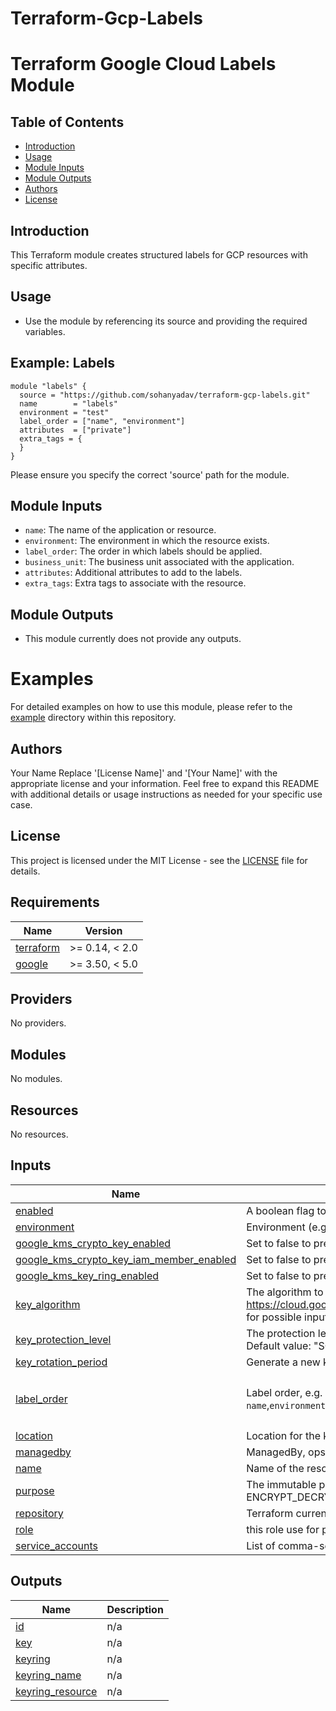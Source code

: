# Terraform-Gcp-Labels
# Terraform Google Cloud Labels Module

## Table of Contents
- [Introduction](#introduction)
- [Usage](#usage)
- [Module Inputs](#module-inputs)
- [Module Outputs](#module-outputs)
- [Authors](#authors)
- [License](#license)

## Introduction
This Terraform module creates structured labels for GCP resources with specific attributes.

## Usage

- Use the module by referencing its source and providing the required variables.
## Example: Labels
```hcl
module "labels" {
  source = "https://github.com/sohanyadav/terraform-gcp-labels.git"
  name        = "labels"
  environment = "test"
  label_order = ["name", "environment"]
  attributes  = ["private"]
  extra_tags = {
  }
}
```
Please ensure you specify the correct 'source' path for the module.

## Module Inputs

- `name`: The name of the application or resource.
- `environment`: The environment in which the resource exists.
- `label_order`: The order in which labels should be applied.
- `business_unit`: The business unit associated with the application.
- `attributes`: Additional attributes to add to the labels.
- `extra_tags`: Extra tags to associate with the resource.

## Module Outputs
- This module currently does not provide any outputs.

# Examples
For detailed examples on how to use this module, please refer to the [example](https://github.com/sohanyadav/terraform-gcp-labels/tree/master/_example) directory within this repository.

## Authors
Your Name
Replace '[License Name]' and '[Your Name]' with the appropriate license and your information. Feel free to expand this README with additional details or usage instructions as needed for your specific use case.

## License
This project is licensed under the MIT License - see the [LICENSE](https://github.com/sohanyadav/terraform-gcp-labels/blob/master/LICENSE) file for details.



<!-- BEGIN_TF_DOCS -->
## Requirements

| Name | Version |
|------|---------|
| <a name="requirement_terraform"></a> [terraform](#requirement\_terraform) | >= 0.14, < 2.0 |
| <a name="requirement_google"></a> [google](#requirement\_google) | >= 3.50, < 5.0 |

## Providers

No providers.

## Modules

No modules.

## Resources

No resources.

## Inputs

| Name | Description | Type | Default | Required |
|------|-------------|------|---------|:--------:|
| <a name="input_enabled"></a> [enabled](#input\_enabled) | A boolean flag to enable/disable service-account . | `bool` | `true` | no |
| <a name="input_environment"></a> [environment](#input\_environment) | Environment (e.g. `prod`, `dev`, `staging`). | `string` | `""` | no |
| <a name="input_google_kms_crypto_key_enabled"></a> [google\_kms\_crypto\_key\_enabled](#input\_google\_kms\_crypto\_key\_enabled) | Set to false to prevent the module from creating any resources. | `bool` | `true` | no |
| <a name="input_google_kms_crypto_key_iam_member_enabled"></a> [google\_kms\_crypto\_key\_iam\_member\_enabled](#input\_google\_kms\_crypto\_key\_iam\_member\_enabled) | Set to false to prevent the module from creating any resources. | `bool` | `true` | no |
| <a name="input_google_kms_key_ring_enabled"></a> [google\_kms\_key\_ring\_enabled](#input\_google\_kms\_key\_ring\_enabled) | Set to false to prevent the module from creating any resources. | `bool` | `true` | no |
| <a name="input_key_algorithm"></a> [key\_algorithm](#input\_key\_algorithm) | The algorithm to use when creating a version based on this template. See the https://cloud.google.com/kms/docs/reference/rest/v1/CryptoKeyVersionAlgorithm for possible inputs. | `string` | `"GOOGLE_SYMMETRIC_ENCRYPTION"` | no |
| <a name="input_key_protection_level"></a> [key\_protection\_level](#input\_key\_protection\_level) | The protection level to use when creating a version based on this template. Default value: "SOFTWARE" Possible values: ["SOFTWARE", "HSM"] | `string` | `"SOFTWARE"` | no |
| <a name="input_key_rotation_period"></a> [key\_rotation\_period](#input\_key\_rotation\_period) | Generate a new key every time this period passes. | `string` | `"100000s"` | no |
| <a name="input_label_order"></a> [label\_order](#input\_label\_order) | Label order, e.g. sequence of application name and environment `name`,`environment`,'attribute' [`webserver`,`qa`,`devops`,`public`,] . | `list(any)` | <pre>[<br>  "name",<br>  "environment"<br>]</pre> | no |
| <a name="input_location"></a> [location](#input\_location) | Location for the keyring. | `string` | `"asia"` | no |
| <a name="input_managedby"></a> [managedby](#input\_managedby) | ManagedBy, opsstation | `string` | `"opsstation"` | no |
| <a name="input_name"></a> [name](#input\_name) | Name of the resource. Provided by the client when the resource is created. | `string` | `""` | no |
| <a name="input_purpose"></a> [purpose](#input\_purpose) | The immutable purpose of the CryptoKey. Possible values are ENCRYPT\_DECRYPT, ASYMMETRIC\_SIGN, and ASYMMETRIC\_DECRYPT. | `string` | `"ENCRYPT_DECRYPT"` | no |
| <a name="input_repository"></a> [repository](#input\_repository) | Terraform current module repo | `string` | `""` | no |
| <a name="input_role"></a> [role](#input\_role) | this role use for permissions | `string` | `""` | no |
| <a name="input_service_accounts"></a> [service\_accounts](#input\_service\_accounts) | List of comma-separated owners for each key declared in set\_owners\_for. | `list(string)` | `[]` | no |

## Outputs

| Name | Description |
|------|-------------|
| <a name="output_id"></a> [id](#output\_id) | n/a |
| <a name="output_key"></a> [key](#output\_key) | n/a |
| <a name="output_keyring"></a> [keyring](#output\_keyring) | n/a |
| <a name="output_keyring_name"></a> [keyring\_name](#output\_keyring\_name) | n/a |
| <a name="output_keyring_resource"></a> [keyring\_resource](#output\_keyring\_resource) | n/a |
<!-- END_TF_DOCS -->